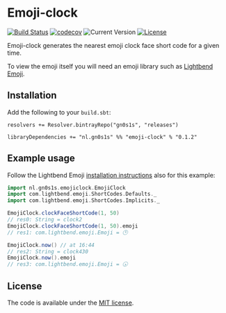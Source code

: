 # Emoji-clock

[![Build Status](https://travis-ci.org/Philippus/emoji-clock.svg?branch=master)](https://travis-ci.org/Philippus/emoji-clock)
[![codecov](https://codecov.io/gh/Philippus/emoji-clock/branch/master/graph/badge.svg)](https://codecov.io/gh/Philippus/emoji-clock)
![Current Version](https://img.shields.io/badge/version-0.1.2-brightgreen.svg?style=flat "0.1.2")
[![License](https://img.shields.io/badge/license-MIT-blue.svg?style=flat "MIT")](LICENSE.md)

Emoji-clock generates the nearest emoji clock face short code for a given time.

To view the emoji itself you will need an emoji library such as [Lightbend Emoji](https://github.com/typesafehub/lightbend-emoji).

## Installation

Add the following to your `build.sbt`:

```
resolvers += Resolver.bintrayRepo("gn0s1s", "releases")

libraryDependencies += "nl.gn0s1s" %% "emoji-clock" % "0.1.2"
```

## Example usage

Follow the Lightbend Emoji [installation instructions](https://github.com/typesafehub/lightbend-emoji#installation) also for this example:

```scala
import nl.gn0s1s.emojiclock.EmojiClock
import com.lightbend.emoji.ShortCodes.Defaults._
import com.lightbend.emoji.ShortCodes.Implicits._

EmojiClock.clockFaceShortCode(1, 50)
// res0: String = clock2
EmojiClock.clockFaceShortCode(1, 50).emoji
// res1: com.lightbend.emoji.Emoji = 🕑

EmojiClock.now() // at 16:44
// res2: String = clock430
EmojiClock.now().emoji
// res3: com.lightbend.emoji.Emoji = 🕟
```

## License
The code is available under the [MIT license](LICENSE.md).
